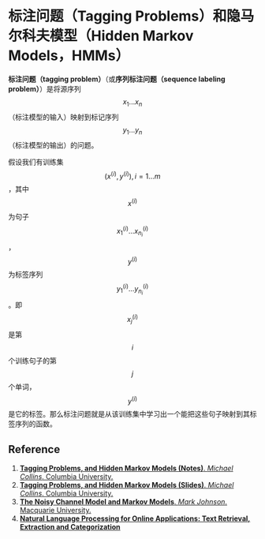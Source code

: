 # 标注问题（Tagging Problems）和隐马尔科夫模型（Hidden Markov Models，HMMs）

**标注问题（tagging problem）**（或**序列标注问题（sequence labeling problem）**）是将源序列 $$x_1...x_n$$（标注模型的输入）映射到标记序列 $$y_1...y_n$$（标注模型的输出）的问题。

假设我们有训练集 $$(x^{(i)},y^{(i)}),i = 1...m$$，其中 $$x^{(i)}$$ 为句子 $$x_1^{(i)}...x_{n_i}^{(i)}$$， $$y^{(i)}$$ 为标签序列 $$y_1^{(i)}...y_{n_i}^{(i)}$$。即 $$x^{(i)}_j$$ 是第 $$i$$ 个训练句子的第 $$j$$ 个单词，$$y^{(i)}$$ 是它的标签。那么标注问题就是从该训练集中学习出一个能把这些句子映射到其标签序列的函数。



## Reference

1. [**Tagging Problems, and Hidden Markov Models (Notes)**. *Michael Collins*. Columbia University.](http://www.cs.columbia.edu/~mcollins/hmms-spring2013.pdf)
2. [**Tagging Problems, and Hidden Markov Models (Slides)**. *Michael Collins*. Columbia University.](http://www.cs.columbia.edu/~mcollins/cs4705-spring2019/slides/tagging.pdf)
3. [**The Noisy Channel Model and Markov Models**. *Mark Johnson*. Macquarie University.](http://web.science.mq.edu.au/~mjohnson/papers/Johnson14-04LM-talk.pdf)
4. [**Natural Language Processing for Online Applications: Text Retrieval, Extraction and Categorization**](https://doc.lagout.org/science/Artificial%20Intelligence/Natural%20Language%20Processing/Natural%20Language%20Processing%20for%20Online%20Applications%20Text%20Retrieval%2CExtraction%20and%20Categorization%20-%20Peter%20Jackson%20%2C%20Isabelle%20Moulinier.pdf)
